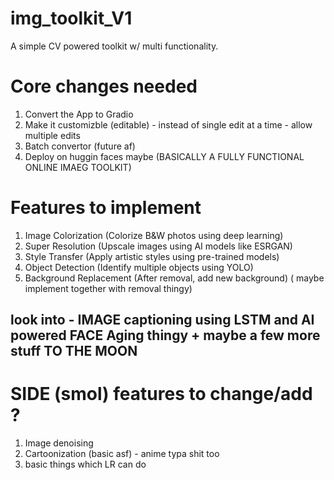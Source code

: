 # img_toolkit_V1
A simple CV powered toolkit w/ multi functionality. 

# Core changes needed

1. Convert the App to Gradio
2. Make it customizble (editable) - instead of single edit at a time - allow multiple edits
3. Batch convertor (future af)
4. Deploy on huggin faces maybe (BASICALLY A FULLY FUNCTIONAL ONLINE IMAEG TOOLKIT)

# Features to implement

1. Image Colorization (Colorize B&W photos using deep learning)
2. Super Resolution (Upscale images using AI models like ESRGAN)
3. Style Transfer (Apply artistic styles using pre-trained models)
4. Object Detection (Identify multiple objects using YOLO)
5. Background Replacement (After removal, add new background) ( maybe implement together with removal thingy)

## look into - IMAGE captioning using LSTM and AI powered FACE Aging thingy + maybe a few more stuff TO THE MOON

# SIDE (smol) features to change/add ?
1. Image denoising 
2. Cartoonization (basic asf) - anime typa shit too
3. basic things which LR can do 
